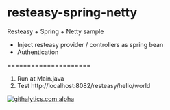 resteasy-spring-netty
=====================

Resteasy + Spring + Netty sample

* Inject resteasy provider / controllers as spring bean
* Authentication


=====================

1. Run at Main.java
2. Test http://localhost:8082/resteasy/hello/world


[![githalytics.com alpha](https://cruel-carlota.pagodabox.com/935e6097d440334f54cfe1a6a1cb47fa "githalytics.com")](http://githalytics.com/leewin12/resteasy-spring-netty)

